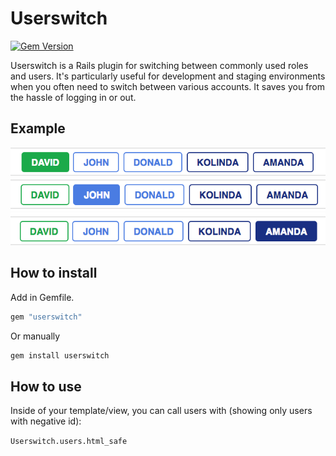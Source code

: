 # Userswitch

[![Gem Version](https://badge.fury.io/rb/userswitch.svg)](https://badge.fury.io/rb/userswitch)

Userswitch is a Rails plugin for switching between commonly used roles and users. It's particularly useful for development and staging environments when you often need to switch between various accounts. It saves you from the hassle of logging in or out.

## Example

![pic1](us1.png)
![pic2](us2.png)
![pic3](us3.png)

## How to install

Add in Gemfile.
```ruby
gem "userswitch"
```
Or manually
```ruby
gem install userswitch
```

## How to use

Inside of your template/view, you can call users with (showing only users with negative id):

 ``` Userswitch.users.html_safe  ```


